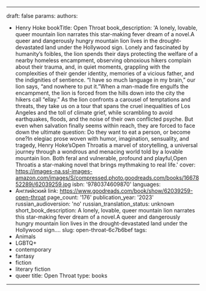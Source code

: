 ---
draft: false
params:
  authors:
  - Henry Hoke
  bookTitle: Open Throat
  book_description: 'A lonely, lovable, queer mountain lion narrates this star-making
    fever dream of a novel.A queer and dangerously hungry mountain lion lives in the
    drought-devastated land under the Hollywood sign. Lonely and fascinated by humanity’s
    foibles, the lion spends their days protecting the welfare of a nearby homeless
    encampment, observing obnoxious hikers complain about their trauma, and, in quiet
    moments, grappling with the complexities of their gender identity, memories of
    a vicious father, and the indignities of sentience. “I have so much language in
    my brain,” our lion says, “and nowhere to put it.”When a man-made fire engulfs
    the encampment, the lion is forced from the hills down into the city the hikers
    call “ellay.” As the lion confronts a carousel of temptations and threats, they
    take us on a tour that spans the cruel inequalities of Los Angeles and the toll
    of climate grief, while scrambling to avoid earthquakes, floods, and the noise
    of their own conflicted psyche. But even when salvation finally seems within reach,
    they are forced to face down the ultimate question: Do they want to eat a person,
    or become one?In elegiac prose woven with humor, imagination, sensuality, and
    tragedy, Henry Hoke’sOpen Throatis a marvel of storytelling, a universal journey
    through a wondrous and menacing world told by a lovable mountain lion. Both feral
    and vulnerable, profound and playful,Open Throatis a star-making novel that brings
    mythmaking to real life.'
  cover: https://images-na.ssl-images-amazon.com/images/S/compressed.photo.goodreads.com/books/1667852289i/62039259.jpg
  isbn: '9780374609870'
  languages:
  - Английский
  link: https://www.goodreads.com/book/show/62039259-open-throat
  page_count: '176'
  publication_year: '2023'
  russian_audioversion: 'no'
  russian_translation_status: unknown
  short_book_description: A lonely, lovable, queer mountain lion narrates this star-making
    fever dream of a novel.A queer and dangerously hungry mountain lion lives in the
    drought-devastated land under the Hollywood sign....
  slug: open-throat-6c7b6bef
  tags:
  - Animals
  - LGBTQ+
  - contemporary
  - fantasy
  - fiction
  - literary fiction
  - queer
title: Open Throat
type: books
------
